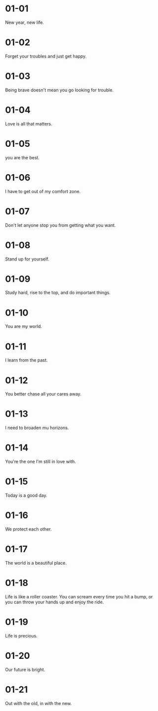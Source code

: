 # 01-01

New year, new life.

# 01-02

Forget your troubles and just get happy.

# 01-03

Being brave doesn't mean you go looking for trouble.

# 01-04

Love is all that matters.

# 01-05

you are the best.

# 01-06

I have to get out of my comfort zone.

# 01-07

Don't let anyone stop you from getting what you want.

# 01-08

Stand up for yourself.

# 01-09

Study hard, rise to the top, and do important things.

# 01-10

You are my world.

# 01-11

I learn from the past.

# 01-12

You better chase all your cares away.

# 01-13

I need to broaden mu horizons.

# 01-14

You're the one I'm still in love with.

# 01-15

Today is a good day.

# 01-16

We protect each other.

# 01-17

The world is a beautiful place.

# 01-18

Life is like a roller coaster. You can scream every time you hit a bump, or you can throw your hands up and enjoy the ride.

# 01-19

Life is precious.

# 01-20

Our future is bright.

# 01-21

Out with the old, in with the new.